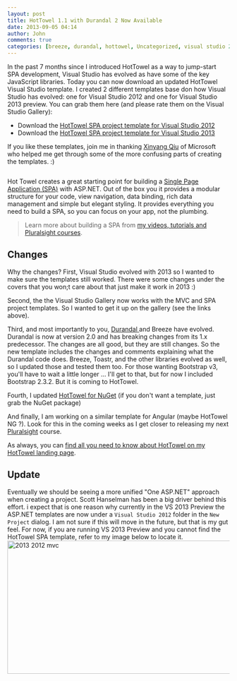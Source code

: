 ```yaml
---
layout: post
title: HotTowel 1.1 with Durandal 2 Now Available
date: 2013-09-05 04:14
author: John
comments: true
categories: [breeze, durandal, hottowel, Uncategorized, visual studio 2012]
---
```

In the past 7 months since I introduced HotTowel as a way to jump-start SPA development, Visual Studio has evolved as have some of the key JavaScript libraries. Today you can now download an updated HotTowel Visual Studio template. I created 2 different templates base don how Visual Studio has evolved: one for Visual Studio 2012 and one for Visual Studio 2013 preview. You can grab them here (and please rate them on the Visual Studio Gallery):

<ul><li>Download the <a href="http://jpapa.me/hottowel12" target="_blank">HotTowel SPA project template for Visual Studio 2012</a> </li>
<li>Download the <a href="http://jpapa.me/hottowel13" target="_blank">HotTowel SPA project template for Visual Studio 2013</a> </li></ul>

If you like these templates, join me in thanking <a href="https://twitter.com/xinqiu" target="_blank">Xinyang Qiu</a> of Microsoft who helped me get through some of the more confusing parts of creating the templates. :)

<img alt="" src="http://johnpapa.net/wp-content/images/HotTowelPreview.png" />

Hot Towel creates a great starting point for building a <a href="http://johnpapa.net/spa" target="_blank">Single Page Application (SPA)</a> with ASP.NET. Out of the box you it provides a modular structure for your code, view navigation, data binding, rich data management and simple but elegant styling. It provides everything you need to build a SPA, so you can focus on your app, not the plumbing.
<blockquote>Learn more about building a SPA from <a href="http://johnpapa.net/spa?vsix">my videos, tutorials and Pluralsight courses</a>.</blockquote>

<h2>Changes</h2>
Why the changes? First, Visual Studio evolved with 2013 so I wanted to make sure the templates still worked. There were some changes under the covers that you won;t care about that just make it work in 2013 :)

Second, the the Visual Studio Gallery now works with the MVC and SPA project templates. So I wanted to get it up on the gallery (see the links above).

Third, and most importantly to you, <a href="http://www.durandaljs.com" target="_blank">Durandal </a>and Breeze have evolved. Durandal is now at version 2.0 and has breaking changes from its 1.x predecessor. The changes are all good, but they are still changes. So the new template includes the changes and comments explaining what the Durandal code does. Breeze, Toastr, and the other libraries evolved as well, so I updated those and tested them too. For those wanting Bootstrap v3, you'll have to wait a little longer ... I'll get to that, but for now I included Bootstrap 2.3.2. But it is coming to HotTowel.

Fourth, I updated <a href="http://www.nuget.org/packages/HotTowel/" target="_blank">HotTowel for NuGet</a> (if you don't want a template, just grab the NuGet package)

And finally, I am working on a similar template for Angular (maybe HotTowel NG ?). Look for this in the coming weeks as I get closer to releasing my next <a href="http://www.pluralsight.com" target="_blank">Pluralsight</a> course.

As always, you can <a href="http://johnpapa.net/hottowel" target="_blank">find all you need to know about HotTowel on my HotTowel landing page</a>.

<h2>Update</h2>
Eventually we should be seeing a more unified "One ASP.NET" approach when creating a project. Scott Hanselman has been a big driver behind this effort. i expect that is one reason why currently in the VS 2013 Preview the ASP.NET templates are now under a <code>Visual Studio 2012</code> folder in the <code>New Project</code> dialog. I am not sure if this will move in the future, but that is my gut feel. For now, if you are running VS 2013 Preview and you cannot find the HotTowel SPA template, refer to my image below to locate it.
<img src="/wp-content/uploads/2013/09/2013-2012-mvc-600x302.png" alt="2013 2012 mvc" width="600" height="302" class="aligncenter size-large wp-image-20681" />

